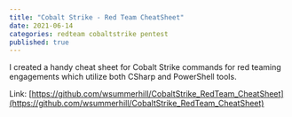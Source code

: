 ```yaml
---
title: "Cobalt Strike - Red Team CheatSheet"
date: 2021-06-14
categories: redteam cobaltstrike pentest
published: true
---
```


I created a handy cheat sheet for Cobalt Strike commands for red teaming engagements which utilize both CSharp and PowerShell tools. 

Link: [https://github.com/wsummerhill/CobaltStrike_RedTeam_CheatSheet](https://github.com/wsummerhill/CobaltStrike_RedTeam_CheatSheet)
